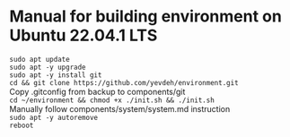 # Manual for building environment on Ubuntu 22.04.1 LTS
`sudo apt update`  
`sudo apt -y upgrade`  
`sudo apt -y install git`  
`cd && git clone https://github.com/yevdeh/environment.git`  
Copy .gitconfig from backup to components/git  
`cd ~/environment && chmod +x ./init.sh && ./init.sh`  
Manually follow components/system/system.md instruction  
`sudo apt -y autoremove`  
`reboot`
